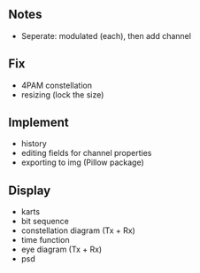 ## Notes
- Seperate: modulated (each), then add channel
## Fix
- 4PAM constellation
- resizing (lock the size)
## Implement
- history
- editing fields for channel properties
- exporting to img (Pillow package)
## Display
- karts
- bit sequence
- constellation diagram (Tx + Rx)
- time function
- eye diagram (Tx + Rx)
- psd
